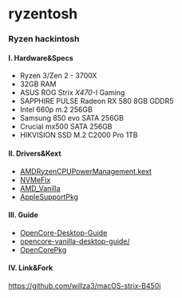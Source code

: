 # ryzentosh

### Ryzen hackintosh



#### I. Hardware&Specs

* Ryzen 3/Zen 2 - 3700X
* 32GB RAM
* ASUS ROG Strix *X470*-I Gaming
* SAPPHIRE PULSE Radeon RX 580 8GB GDDR5
* Intel 660p m.2 256GB
* Samsung 850 evo SATA 256GB
* Crucial mx500 SATA 256GB
* HIKVISION SSD M.2 C2000 Pro 1TB 



#### II. Drivers&Kext

* [AMDRyzenCPUPowerManagement.kext](https://github.com/trulyspinach/SMCAMDProcessor)
* [NVMeFix](https://github.com/trulyspinach/SMCAMDProcessor)
* [AMD_Vanilla](https://github.com/AMD-OSX/AMD_Vanilla)
* [AppleSupportPkg](https://github.com/acidanthera/AppleSupportPkg)



#### III. Guide

* [OpenCore-Desktop-Guide](https://dortania.github.io/OpenCore-Desktop-Guide/)
* [opencore-vanilla-desktop-guide/](https://khronokernel-2.gitbook.io/opencore-vanilla-desktop-guide/)
* [OpenCorePkg](https://github.com/acidanthera/OpenCorePkg)



#### IV. Link&Fork

https://github.com/willza3/macOS-strix-B450i